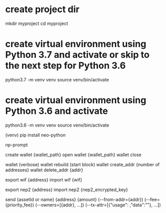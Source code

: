 # create project dir
mkdir myproject
cd myproject

# create virtual environment using Python 3.7 and activate or skip to the next step for Python 3.6
python3.7 -m venv venv
source venv/bin/activate

# create virtual environment using Python 3.6 and activate
python3.6 -m venv venv
source venv/bin/activate

(venv) pip install neo-python


np-prompt

create wallet {wallet_path}
open wallet {wallet_path}
wallet close

wallet (verbose)
wallet rebuild (start block)
wallet create_addr {number of addresses}
wallet delete_addr {addr}

export wif {address}
import wif {wif}

export nep2 {address}
import nep2 {nep2_encrypted_key}

send {assetId or name} {address} {amount} (--from-addr={addr}) (--fee={priority_fee}) (--owners=[{addr}, ...]) (--tx-attr=[{"usage": <value>,"data":"<remark>"}, ...])
